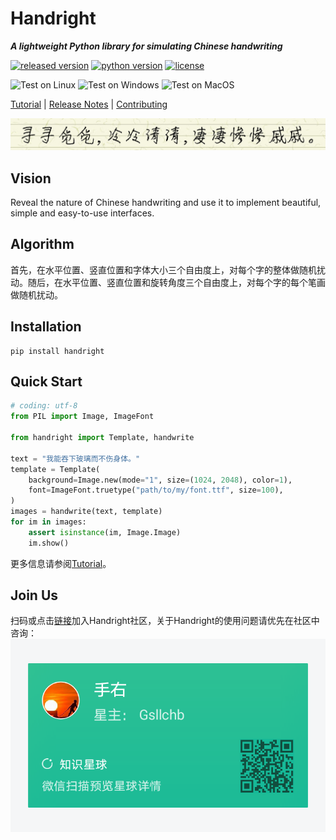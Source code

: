 # Handright
___A lightweight Python library for simulating Chinese handwriting___

[![released version](https://img.shields.io/pypi/v/Handright.svg)][pypi]
[![python version](https://img.shields.io/pypi/pyversions/Handright.svg)][pypi]
[![license](https://img.shields.io/github/license/Gsllchb/Handright.svg)][license]

![Test on Linux](https://github.com/Gsllchb/Handright/workflows/Test%20on%20Linux/badge.svg)
![Test on Windows](https://github.com/Gsllchb/Handright/workflows/Test%20on%20Windows/badge.svg)
![Test on MacOS](https://github.com/Gsllchb/Handright/workflows/Test%20on%20MacOS/badge.svg)

[Tutorial][tutorial] |
[Release Notes][release-notes] |
[Contributing][contributing]

![](docs/images/slogan.png)

## Vision
Reveal the nature of Chinese handwriting and use it to implement beautiful, simple and easy-to-use interfaces.

## Algorithm
首先，在水平位置、竖直位置和字体大小三个自由度上，对每个字的整体做随机扰动。随后，在水平位置、竖直位置和旋转角度三个自由度上，对每个字的每个笔画做随机扰动。

## Installation
```console
pip install handright
```

## Quick Start
```python
# coding: utf-8
from PIL import Image, ImageFont

from handright import Template, handwrite

text = "我能吞下玻璃而不伤身体。"
template = Template(
    background=Image.new(mode="1", size=(1024, 2048), color=1),
    font=ImageFont.truetype("path/to/my/font.ttf", size=100),
)
images = handwrite(text, template)
for im in images:
    assert isinstance(im, Image.Image)
    im.show()

```
更多信息请参阅[Tutorial][tutorial]。


## Join Us
扫码或点击[链接](https://t.zsxq.com/zzZfMJq)加入Handright社区，关于Handright的使用问题请优先在社区中咨询：
![手右](docs/images/zsxq.png)


[tutorial]: docs/tutorial.md
[PIL]: http://www.pythonware.com/products/pil/
[Pillow]: http://python-pillow.org/
[release-notes]: docs/release_notes.md
[pypi]: https://pypi.org/project/handright/
[license]: LICENSE.txt
[contributing]: .github/CONTRIBUTING.md
